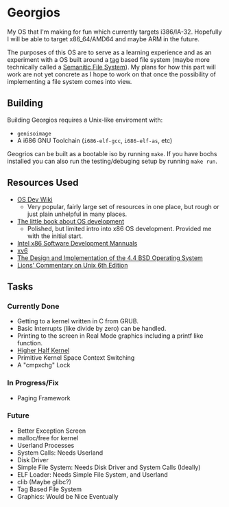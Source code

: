 # Georgios

My OS that I'm making for fun which currently targets i386/IA-32. Hopefully I
will be able to target x86\_64/AMD64 and maybe ARM in the future.

The purposes of this OS are to serve as a learning experience and as an
experiment with a OS built around a
[tag](https://en.wikipedia.org/wiki/Tag_\(metadata\))
based file system (maybe more technically called a
[Semanitic File System](https://en.wikipedia.org/wiki/Semantic_file_system)).
My plans for how this part will work are not yet concrete as I hope to work on
that once the possibility of implementing a file system comes into view.

## Building

Building Georgios requires a Unix-like enviroment with:
- `genisoimage`
- A i686 GNU Toolchain (`i686-elf-gcc`, `i686-elf-as`, etc)

Geogrios can be built as a bootable iso by running `make`.
If you have bochs installed you can also run the testing/debuging setup by
running `make run`.

## Resources Used

- [OS Dev Wiki](http://wiki.osdev.org/)
    - Very popular, fairly large set of resources in one place, but rough
      or just plain unhelpful in many places.
- [The little book about OS development](https://littleosbook.github.io/)
    - Polished, but limited intro into x86 OS development. Provided me with
      the initial start.
- [Intel x86 Software Development Mannuals](https://software.intel.com/en-us/articles/intel-sdm)
- [xv6](https://github.com/mit-pdos/xv6-public)
- [The Design and Implementation of the 4.4 BSD Operating System](https://www.amazon.com/Implementation-Operating-paperback-Addison-wesley-Systems/dp/0132317923)
- [Lions' Commentary on Unix 6th Edition](https://www.amazon.com/Lions-Commentary-Unix-John/dp/1573980137)

## Tasks

### Currently Done

- Getting to a kernel written in C from GRUB.
- Basic Interrupts (like divide by zero) can be handled.
- Printing to the screen in Real Mode graphics including a printf like
  function.
- [Higher Half Kernel](http://wiki.osdev.org/Higher\_Half\_Kernel)
- Primitive Kernel Space Context Switching
- A "cmpxchg" Lock

### In Progress/Fix

- Paging Framework

### Future

- Better Exception Screen
- malloc/free for kernel
- Userland Processes
- System Calls: Needs Userland
- Disk Driver
- Simple File System: Needs Disk Driver and System Calls (Ideally)
- ELF Loader: Needs Simple File System, and Userland
- clib (Maybe glibc?)
- Tag Based File System
- Graphics: Would be Nice Eventually

